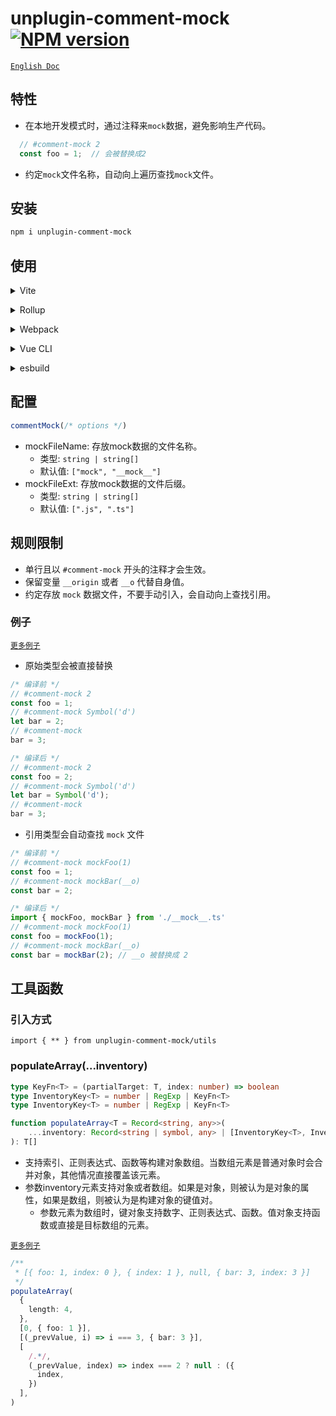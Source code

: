 # unplugin-comment-mock [![NPM version](https://img.shields.io/npm/v/unplugin-comment-mock?color=a1b858&label=)](https://www.npmjs.com/package/unplugin-comment-mock)

[`English Doc`](./README.md)

## 特性

- 在本地开发模式时，通过注释来`mock`数据，避免影响生产代码。

```ts
  // #comment-mock 2 
  const foo = 1;  // 会被替换成2 
```

- 约定`mock`文件名称，自动向上遍历查找`mock`文件。

## 安装

```bash
npm i unplugin-comment-mock
```

## 使用

<details>
<summary>Vite</summary><br>

```ts
// vite.config.ts
import commentMock from 'unplugin-comment-mock/vite'

export default defineConfig({
  plugins: [
    commentMock({ /* options */ }),
  ],
})
```

Example: [`playground/`](./playground/)

<br></details>

<details>
<summary>Rollup</summary><br>

```ts
// rollup.config.js
import commentMock from 'unplugin-comment-mock/rollup'

export default {
  plugins: [
    commentMock({ /* options */ }),
  ],
}
```

<br></details>

<details>
<summary>Webpack</summary><br>

```ts
// webpack.config.js
module.exports = {
  /* ... */
  plugins: [
    require('unplugin-comment-mock/webpack')({ /* options */ })
  ]
}
```

<br></details>

<details>
<summary>Vue CLI</summary><br>

```ts
// vue.config.js
module.exports = {
  configureWebpack: {
    plugins: [
      require('unplugin-comment-mock/webpack')({ /* options */ }),
    ],
  },
}
```

<br></details>

<details>
<summary>esbuild</summary><br>

```ts
// esbuild.config.js
import { build } from 'esbuild'
import Starter from 'unplugin-comment-mock/esbuild'

build({
  plugins: [Starter()],
})
```

<br></details>

## 配置

```ts
commentMock(/* options */)
```

- mockFileName: 存放mock数据的文件名称。
    - 类型: `string | string[]`
    - 默认值: `["mock", "__mock__"]`
- mockFileExt: 存放mock数据的文件后缀。
    - 类型: `string | string[]`
    - 默认值: `[".js", ".ts"]`

## 规则限制

- 单行且以 `#comment-mock` 开头的注释才会生效。
- 保留变量 `__origin` 或者 `__o` 代替自身值。
- 约定存放 `mock` 数据文件，不要手动引入，会自动向上查找引用。

### 例子

[`更多例子`](./test/transform/transform.test.ts)

- 原始类型会被直接替换

```ts
/* 编译前 */
// #comment-mock 2
const foo = 1;
// #comment-mock Symbol('d')
let bar = 2;
// #comment-mock
bar = 3;

/* 编译后 */
// #comment-mock 2
const foo = 2;
// #comment-mock Symbol('d')
let bar = Symbol('d');
// #comment-mock
bar = 3;
```

- 引用类型会自动查找 `mock` 文件

```ts
/* 编译前 */
// #comment-mock mockFoo(1)
const foo = 1;
// #comment-mock mockBar(__o)
const bar = 2;

/* 编译后 */
import { mockFoo, mockBar } from './__mock__.ts'
// #comment-mock mockFoo(1)
const foo = mockFoo(1);
// #comment-mock mockBar(__o)
const bar = mockBar(2); // __o 被替换成 2
```

## 工具函数

### 引入方式

`import { ** } from unplugin-comment-mock/utils`

### populateArray(...inventory)

```ts
type KeyFn<T> = (partialTarget: T, index: number) => boolean
type InventoryKey<T> = number | RegExp | KeyFn<T>
type InventoryKey<T> = number | RegExp | KeyFn<T>

function populateArray<T = Record<string, any>>(
    ...inventory: Record<string | symbol, any> | [InventoryKey<T>, InventoryValue<T>][],
): T[]
```

- 支持索引、正则表达式、函数等构建对象数组。当数组元素是普通对象时会合并对象，其他情况直接覆盖该元素。
- 参数inventory元素支持对象或者数组。如果是对象，则被认为是对象的属性，如果是数组，则被认为是构建对象的键值对。
    - 参数元素为数组时，键对象支持数字、正则表达式、函数。值对象支持函数或直接是目标数组的元素。

[`更多例子`](./test/utils.test.ts)

```ts
/**
 * [{ foo: 1, index: 0 }, { index: 1 }, null, { bar: 3, index: 3 }]
 */
populateArray(
  {
    length: 4,
  },
  [0, { foo: 1 }],
  [(_prevValue, i) => i === 3, { bar: 3 }],
  [
    /.*/,
    (_prevValue, index) => index === 2 ? null : ({
      index,
    })
  ],
)
```